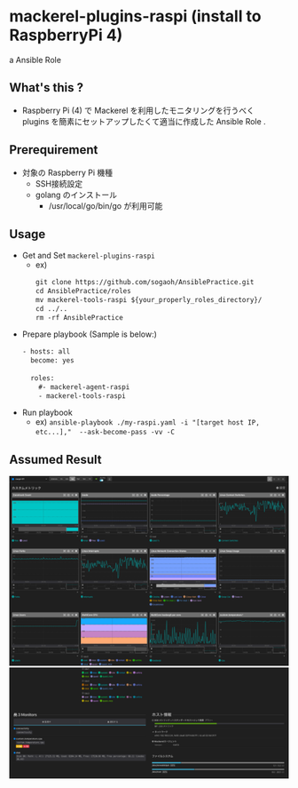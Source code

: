 # mackerel-plugins-raspi (install to RaspberryPi 4)
a Ansible Role


## What's this ?
- Raspberry Pi (4) で Mackerel を利用したモニタリングを行うべく  
  plugins を簡素にセットアップしたくて適当に作成した Ansible Role .


## Prerequirement
- 対象の Raspberry Pi 機種
    - SSH接続設定
    - golang のインストール 
        - /usr/local/go/bin/go が利用可能

## Usage
- Get and Set `mackerel-plugins-raspi`
    - ex) 
        ```
        git clone https://github.com/sogaoh/AnsiblePractice.git
        cd AnsiblePractice/roles
        mv mackerel-tools-raspi ${your_properly_roles_directory}/
        cd ../..
        rm -rf AnsiblePractice
        ```
- Prepare playbook (Sample is below:)
    ```
    - hosts: all
      become: yes

      roles:
        #- mackerel-agent-raspi
        - mackerel-tools-raspi
    ```
- Run playbook
    - ex) `ansible-playbook ./my-raspi.yaml -i "[target host IP, etc...],"  --ask-become-pass -vv -C`


## Assumed Result
![](mackerel-raspi-3.png)
![](mackerel-raspi-4.png)